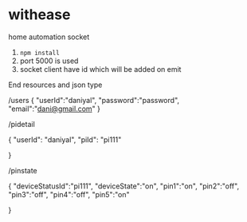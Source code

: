 # withease
home automation socket


1. `npm install`
2.  port 5000 is used 
3.  socket client have id which will be added on emit


End resources and json type 

/users
{
"userId":"daniyal",
"password":"password",
"email":"dani@gmail.com"
}

/pidetail

{
    "userId": "daniyal",
    "piId": "pi111"
   
}

/pinstate

{
            	"deviceStatusId":"pi111",
 							"deviceState":"on",
 							"pin1":"on",
 							"pin2":"off",
 							"pin3":"off",
 							"pin4":"off",
 							"pin5":"on"
   
}
